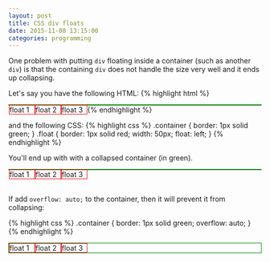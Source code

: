 ```yaml
---
layout: post
title: CSS div floats
date: 2015-11-08 13:15:00
categories: programming
---
```


One problem with putting `div` floating inside a container (such as another `div`) is that the containing `div` does not handle the size very well and it ends up collapsing.

Let's say you have the following HTML:
{% highlight html %}
<div class="container">
  <div class="float"> float 1 </div>
  <div class="float"> float 2 </div>
  <div class="float"> float 3 </div>
</div>
{% endhighlight %}

and the following CSS:
{% highlight css %}
.container {
  border: 1px solid green;
}
.float {
  border: 1px solid red;
  width: 50px;
  float: left;
}
{% endhighlight %}

<style>
.container {
  border: 1px solid green;
}
.float {
  border: 1px solid red;
  width: 50px;
  float: left;
}
</style>

You'll end up with with a collapsed container (in green).

<div class="container">
  <div class="float"> float 1 </div>
  <div class="float"> float 2 </div>
  <div class="float"> float 3 </div>
</div>
<div style="clear: both"></div><br/>

If add `overflow: auto;` to the container, then it will prevent it from collapsing:

{% highlight css %}
.container {
  border: 1px solid green;
  overflow: auto;
}
{% endhighlight %}


<div class="demo">
  <div class="container" style="overflow: auto">
    <div class="float"> float 1 </div>
    <div class="float"> float 2 </div>
    <div class="float"> float 3 </div>
  </div>
</div>
